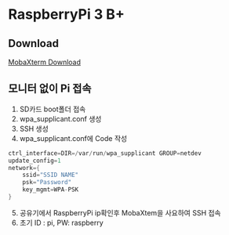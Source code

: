 # RaspberryPi 3 B+

## Download

[MobaXterm Download](https://mobaxterm.mobatek.net/)

## 모니터 없이 Pi 접속

1. SD카드 boot폴더 접속
2. wpa_supplicant.conf 생성
3. SSH 생성
4. wpa_supplicant.conf에 Code 작성

```c
ctrl_interface=DIR=/var/run/wpa_supplicant GROUP=netdev
update_config=1
network={
	ssid="SSID NAME"
	psk="Password"
	key_mgmt=WPA-PSK
}
```

5. 공유기에서 RaspberryPi ip확인후 MobaXtem을 사요하여 SSH 접속
6. 초기 ID : pi, PW: raspberry
